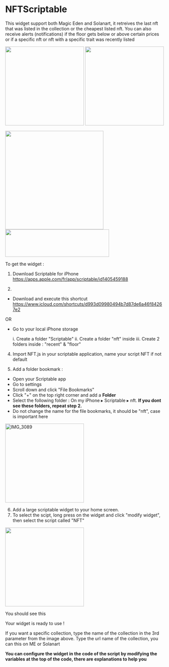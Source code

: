 # NFTScriptable
This widget support both Magic Eden and Solanart, it retreives the last nft that was listed in the collection or the cheapest listed nft.
You can also receive alerts (notifications) if the floor gets below or above certain prices or if a specific nft or nft with a specific trait was recently listed

<img src="https://user-images.githubusercontent.com/71528691/154853429-22c13f90-5e65-4612-a3e1-53c3b65b1559.jpeg" width="250"> <img src="https://user-images.githubusercontent.com/71528691/154854083-0c6a158e-1390-48b4-aad7-f657d1072a0f.jpg" width="250"> 

<img src="https://user-images.githubusercontent.com/71528691/154854134-0a2a76e7-c727-4463-a510-ab09105fbd19.jpg" width="312"> <img src="https://user-images.githubusercontent.com/71528691/154854136-4d5a8b24-8177-468a-a052-0a356879a81d.jpg" width="330" height="87">





To get the widget :

1. Download Scriptable for iPhone https://apps.apple.com/fr/app/scriptable/id1405459188

2. 
  - Download and execute this shortcut https://www.icloud.com/shortcuts/d993d09980494b7d87de6a46f84267e2

  OR 
  
  - Go to your local iPhone storage

    i.    Create a folder "Scriptable"
    ii.   Create a folder "nft" inside
    iii.  Create 2 folders inside : "recent" & "floor"
    
4. Import NFT.js in your scriptable application, name your script NFT if not default

5. Add a folder bookmark :
  - Open your Scriptable app
  - Go to settings
  - Scroll down and click "File Bookmarks"
  - Click "+" on the top right corner and add a **Folder**
  - Select the following folder : ⁨On my iPhone⁩ ▸ ⁨Scriptable⁩ ▸ ⁨nft⁩. **If you dont see these folders, repeat step 2.**
  - Do not change the name for the file bookmarks, it should be "nft", case is important here

<img width="250" alt="IMG_3089" src="https://user-images.githubusercontent.com/71528691/154852167-05fdf49f-96be-49de-a89f-6ceeaf7156cd.png">

6. Add a large scriptable widget to your home screen.
7. To select the scipt, long press on the widget and click "modify widget", then select the script called "NFT"

<img src="https://user-images.githubusercontent.com/71528691/154852337-a7b757b2-5081-4d57-9fab-c0ddf115a67c.jpeg" width="250">


You should see this

Your widget is ready to use !

If you want a specific collection, type the name of the collection in the 3rd parameter from the image above. Type the url name of the collection, you can this on ME or Solanart

**You can configure the widget in the code of the script by modifying the variables at the top of the code, there are explanations to help you**

